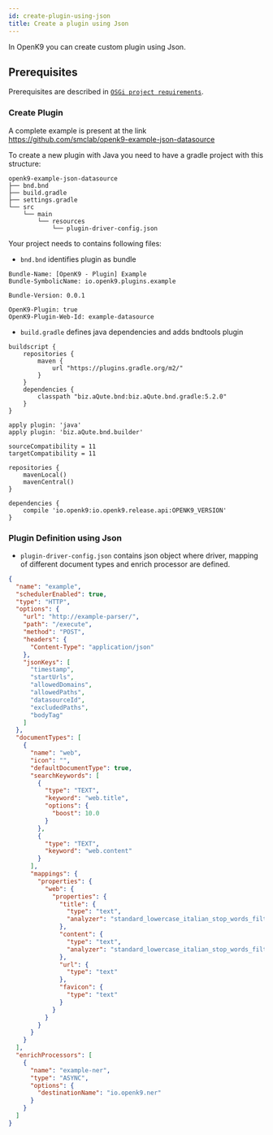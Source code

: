 ```yaml
---
id: create-plugin-using-json
title: Create a plugin using Json
---
```


In OpenK9 you can create custom plugin using Json.

## Prerequisites

Prerequisites are described in [`OSGi project requirements`](/docs/osgi-requirements).

### Create Plugin

A complete example is present at the link https://github.com/smclab/openk9-example-json-datasource

To create a new plugin with Java you need to have a gradle project with this structure:

```
openk9-example-json-datasource
├── bnd.bnd
├── build.gradle
├── settings.gradle
└── src
    └── main
        └── resources
            └── plugin-driver-config.json
```

Your project needs to contains following files:

- `bnd.bnd` identifies plugin as bundle
```aidl
Bundle-Name: [OpenK9 - Plugin] Example
Bundle-SymbolicName: io.openk9.plugins.example

Bundle-Version: 0.0.1

OpenK9-Plugin: true
OpenK9-Plugin-Web-Id: example-datasource
```
- `build.gradle` defines java dependencies and adds bndtools plugin
```aidl
buildscript {
	repositories {
		maven {
			url "https://plugins.gradle.org/m2/"
		}
	}
	dependencies {
		classpath "biz.aQute.bnd:biz.aQute.bnd.gradle:5.2.0"
	}
}

apply plugin: 'java'
apply plugin: 'biz.aQute.bnd.builder'

sourceCompatibility = 11
targetCompatibility = 11

repositories {
	mavenLocal()
	mavenCentral()
}

dependencies {
	compile 'io.openk9:io.openk9.release.api:OPENK9_VERSION'
}
```

### Plugin Definition using Json

- `plugin-driver-config.json` contains json object where driver, mapping of different document types and enrich processor
are defined.

```json
{
  "name": "example",
  "schedulerEnabled": true,
  "type": "HTTP",
  "options": {
    "url": "http://example-parser/",
    "path": "/execute",
    "method": "POST",
    "headers": {
      "Content-Type": "application/json"
    },
    "jsonKeys": [
      "timestamp",
      "startUrls",
      "allowedDomains",
      "allowedPaths",
      "datasourceId",
      "excludedPaths",
      "bodyTag"
    ]
  },
  "documentTypes": [
    {
      "name": "web",
      "icon": "",
      "defaultDocumentType": true,
      "searchKeywords": [
        {
          "type": "TEXT",
          "keyword": "web.title",
          "options": {
            "boost": 10.0
          }
        },
        {
          "type": "TEXT",
          "keyword": "web.content"
        }
      ],
      "mappings": {
        "properties": {
          "web": {
            "properties": {
              "title": {
                "type": "text",
                "analyzer": "standard_lowercase_italian_stop_words_filter"
              },
              "content": {
                "type": "text",
                "analyzer": "standard_lowercase_italian_stop_words_filter"
              },
              "url": {
                "type": "text"
              },
              "favicon": {
                "type": "text"
              }
            }
          }
        }
      }
    }
  ],
  "enrichProcessors": [
    {
      "name": "example-ner",
      "type": "ASYNC",
      "options": {
        "destinationName": "io.openk9.ner"
      }
    }
  ]
}

```


